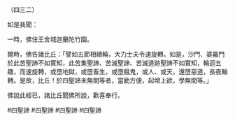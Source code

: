 （四三二）

如是我聞：

一時，佛住王舍城迦蘭陀竹園。

爾時，佛告諸比丘：「譬如五節相續輪，大力士夫令速旋轉。如是，沙門、婆羅門於此苦聖諦不如實知，此苦集聖諦、苦滅聖諦、苦滅道跡聖諦不如實知，輪迴五趣，而速旋轉，或墮地獄，或墮畜生，或墮餓鬼，或人、或天，還墮惡道，長夜輪轉。是故，比丘！於四聖諦未無間等者，當勤方便，起增上欲，學無間等。」

佛說此經已，諸比丘聞佛所說，歡喜奉行。



#四聖諦
#四聖諦
#四聖諦
#四聖諦
